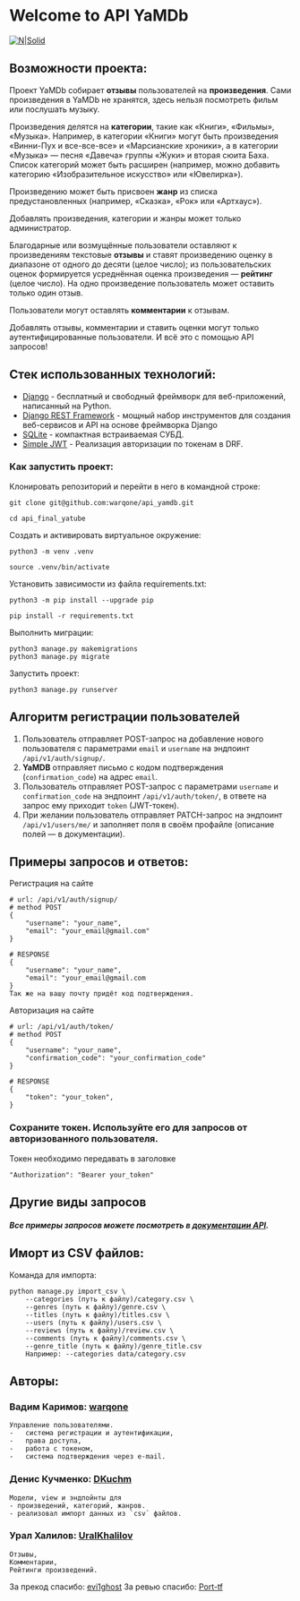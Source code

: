 
# Welcome to API YaMDb

[![N|Solid](https://static.djangoproject.com/img/icon-touch.e4872c4da341.png)](https://nodesource.com/products/nsolid)

## Возможности проекта:

Проект YaMDb собирает **отзывы** пользователей на **произведения**. Сами произведения в YaMDb не хранятся, здесь нельзя посмотреть фильм или послушать музыку.

Произведения делятся на **категории**, такие как «Книги», «Фильмы», «Музыка». Например, в категории «Книги» могут быть произведения «Винни-Пух и все-все-все» и «Марсианские хроники», а в категории «Музыка» — песня «Давеча» группы «Жуки» и вторая сюита Баха. Список категорий может быть расширен (например, можно добавить категорию «Изобразительное искусство» или «Ювелирка»).

Произведению может быть присвоен **жанр** из списка предустановленных (например, «Сказка», «Рок» или «Артхаус»).

Добавлять произведения, категории и жанры может только администратор.

Благодарные или возмущённые пользователи оставляют к произведениям текстовые **отзывы** и ставят произведению оценку в диапазоне от одного до десяти (целое число); из пользовательских оценок формируется усреднённая оценка произведения — **рейтинг** (целое число). На одно произведение пользователь может оставить только один отзыв.

Пользователи могут оставлять **комментарии** к отзывам.

Добавлять отзывы, комментарии и ставить оценки могут только аутентифицированные пользователи.
И всё это с помощью API запросов!

## Стек использованных технологий:

- [Django](https://www.djangoproject.com/) - бесплатный и свободный фреймворк для веб-приложений, написанный на Python.
- [Django REST Framework](https://www.django-rest-framework.org/) - мощный набор инструментов для создания веб-сервисов и API на основе фреймворка Django
- [SQLite](https://www.sqlite.org/) - компактная встраиваемая СУБД.
- [Simple JWT](https://django-rest-framework-simplejwt.readthedocs.io/en/latest/) - Реализация авторизации по токенам в DRF.

### Как запустить проект:

Клонировать репозиторий и перейти в него в командной строке:

```
git clone git@github.com:warqone/api_yamdb.git
```

```
cd api_final_yatube
```

Cоздать и активировать виртуальное окружение:

```
python3 -m venv .venv
```

```
source .venv/bin/activate
```

Установить зависимости из файла requirements.txt:

```
python3 -m pip install --upgrade pip
```

```
pip install -r requirements.txt
```

Выполнить миграции:

```
python3 manage.py makemigrations
python3 manage.py migrate
```

Запустить проект:

```
python3 manage.py runserver
```
## Алгоритм регистрации пользователей

1.  Пользователь отправляет POST-запрос на добавление нового пользователя с параметрами  `email`  и  `username`  на эндпоинт  `/api/v1/auth/signup/`.
2.  **YaMDB**  отправляет письмо с кодом подтверждения (`confirmation_code`) на адрес  `email`.
3.  Пользователь отправляет POST-запрос с параметрами  `username`  и  `confirmation_code`  на эндпоинт  `/api/v1/auth/token/`, в ответе на запрос ему приходит  `token`  (JWT-токен).
4.  При желании пользователь отправляет PATCH-запрос на эндпоинт  `/api/v1/users/me/`  и заполняет поля в своём профайле (описание полей — в документации).
## Примеры запросов и ответов:

Регистрация на сайте
```
# url: /api/v1/auth/signup/
# method POST
{
    "username": "your_name",
    "email": "your_email@gmail.com"
}
```
```
# RESPONSE
{
    "username": "your_name",
    "email": "your_email@gmail.com
}
Так же на вашу почту придёт код подтверждения.
```
Авторизация на сайте
```
# url: /api/v1/auth/token/
# method POST
{
    "username": "your_name",
    "confirmation_code": "your_confirmation_code"
}
```
```
# RESPONSE
{
    "token": "your_token",
}
```
### Сохраните токен. Используйте его для запросов от авторизованного пользователя.
Токен необходимо передавать в заголовке
```
"Authorization": "Bearer your_token"
```

## Другие виды запросов
##### Все примеры запросов можете посмотреть в [документации API](https://localhost:8000/redoc).


## Иморт из CSV файлов:
Команда для импорта: 
```
python manage.py import_csv \
    --categories (путь к файлу)/category.csv \
    --genres (путь к файлу)/genre.csv \
    --titles (путь к файлу)/titles.csv \
    --users (путь к файлу)/users.csv \
    --reviews (путь к файлу)/review.csv \
    --comments (путь к файлу)/comments.csv \
    --genre_title (путь к файлу)/genre_title.csv
    Например: --categories data/category.csv
```

## Авторы: 
### Вадим Каримов: [warqone](https://github.com/warqone)
```
Управление пользователями.
-   система регистрации и аутентификации,
-   права доступа,
-   работа с токеном,
-   система подтверждения через e-mail.
```
### Денис Кучменко: [DKuchm](https://github.com/DKuchm)
```
Модели, view и эндпойнты для  
- произведений, категорий, жанров.
- реализовал импорт данных из `csv` файлов.
   ```
        
### Урал Халилов: [UralKhalilov](https://github.com/UralKhalilov)
```
Отзывы,
Комментарии,
Рейтинги произведений.
```
За прекод спасибо: [evi1ghost](https://github.com/evi1ghost)
За ревью спасибо: [Port-tf](https://github.com/Port-tf)
